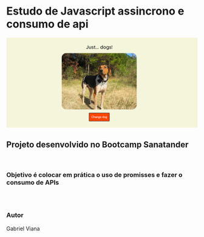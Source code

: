 <h1>Estudo de Javascript assincrono e consumo de api</h1>

<img src="./assets/images/Captura de tela 2022-06-16 161158.png" alt=""> <br>

<h2>Projeto desenvolvido no Bootcamp Sanatander</h2><br>

<h3>Objetivo é colocar em prática o uso de promisses e fazer o consumo de APIs<h3>
<br>

<h3>Autor</h3>
<p>Gabriel Viana</p>